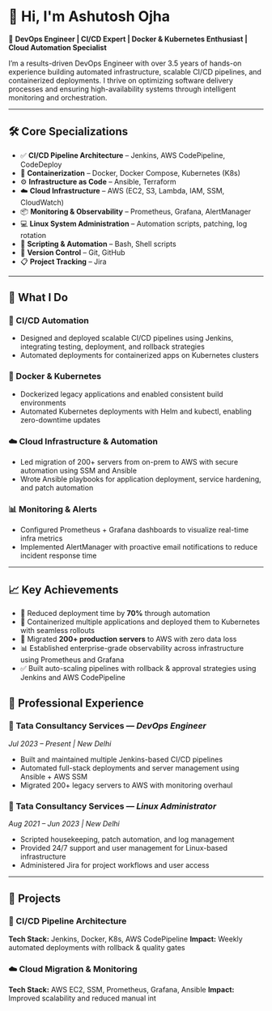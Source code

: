 # 👋 Hi, I'm Ashutosh Ojha

🚀 **DevOps Engineer | CI/CD Expert | Docker & Kubernetes Enthusiast | Cloud Automation Specialist**

I’m a results-driven DevOps Engineer with over 3.5 years of hands-on experience building automated infrastructure, scalable CI/CD pipelines, and containerized deployments. I thrive on optimizing software delivery processes and ensuring high-availability systems through intelligent monitoring and orchestration.

---

## 🛠️ Core Specializations

* ✅ **CI/CD Pipeline Architecture** – Jenkins, AWS CodePipeline, CodeDeploy
* 🐳 **Containerization** – Docker, Docker Compose, Kubernetes (K8s)
* ⚙️ **Infrastructure as Code** – Ansible, Terraform
* ☁️ **Cloud Infrastructure** – AWS (EC2, S3, Lambda, IAM, SSM, CloudWatch)
* 📦 **Monitoring & Observability** – Prometheus, Grafana, AlertManager
* 💻 **Linux System Administration** – Automation scripts, patching, log rotation
* 🔄 **Scripting & Automation** – Bash, Shell scripts
* 📂 **Version Control** – Git, GitHub
* 📋 **Project Tracking** – Jira

---

## 🚀 What I Do

### 🔁 CI/CD Automation

* Designed and deployed scalable CI/CD pipelines using Jenkins, integrating testing, deployment, and rollback strategies
* Automated deployments for containerized apps on Kubernetes clusters

### 🐳 Docker & Kubernetes

* Dockerized legacy applications and enabled consistent build environments
* Automated Kubernetes deployments with Helm and kubectl, enabling zero-downtime updates

### ☁️ Cloud Infrastructure & Automation

* Led migration of 200+ servers from on-prem to AWS with secure automation using SSM and Ansible
* Wrote Ansible playbooks for application deployment, service hardening, and patch automation

### 📊 Monitoring & Alerts

* Configured Prometheus + Grafana dashboards to visualize real-time infra metrics
* Implemented AlertManager with proactive email notifications to reduce incident response time

---

## 📈 Key Achievements

* 🚀 Reduced deployment time by **70%** through automation
* 🐳 Containerized multiple applications and deployed them to Kubernetes with seamless rollouts
* 🔁 Migrated **200+ production servers** to AWS with zero data loss
* 📊 Established enterprise-grade observability across infrastructure using Prometheus and Grafana
* ✅ Built auto-scaling pipelines with rollback & approval strategies using Jenkins and AWS CodePipeline

## 💼 Professional Experience

### 🏢 Tata Consultancy Services — *DevOps Engineer*

*Jul 2023 – Present | New Delhi*

* Built and maintained multiple Jenkins-based CI/CD pipelines
* Automated full-stack deployments and server management using Ansible + AWS SSM
* Migrated 200+ legacy servers to AWS with monitoring overhaul

### 🏢 Tata Consultancy Services — *Linux Administrator*

*Aug 2021 – Jun 2023 | New Delhi*

* Scripted housekeeping, patch automation, and log management
* Provided 24/7 support and user management for Linux-based infrastructure
* Administered Jira for project workflows and user access

---

## 📂 Projects

### 🔧 CI/CD Pipeline Architecture

**Tech Stack:** Jenkins, Docker, K8s, AWS CodePipeline
**Impact:** Weekly automated deployments with rollback & quality gates

### ☁️ Cloud Migration & Monitoring

**Tech Stack:** AWS EC2, SSM, Prometheus, Grafana, Ansible
**Impact:** Improved scalability and reduced manual int
